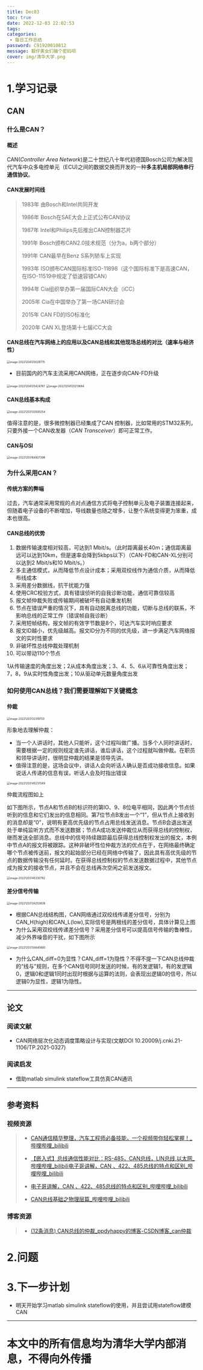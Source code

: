 ```yaml
---
title: Dec03
toc: true
date: 2022-12-03 22:02:53
tags: 
categories:
 - 每日工作总结
password: C91920010812
message: 靓仔美女们输个密码呗
cover: img/清华大学.png
---
```


# 1.学习记录

## CAN

### 什么是CAN？

#### 概述

CAN(*Controller Area Network*)是二十世纪八十年代初德国Bosch公司为解决现代汽车中众多电控单元（ECU)之间的数据交换而开发的一种**多主机局部网络串行通信协议**。

#### CAN发展时间线

> 1983年 由Bosch和Intel共同开发
>
> 1986年 Bosch在SAE大会上正式公布CAN协议
>
> 1987年 Intel和Philips先后推出CAN控制器芯片
>
> 1991年 Bosch颁布CAN2.0技术规范（分为a，b两个部分）
>
> 1991年 CAN最早在Benz S系列轿车上实现
>
> 1993年 ISO颁布CAN国际标准ISO-11898（这个国际标准下是高速CAN，在ISO-11519中规定了低速容错CAN）
>
> 1994年 Cia组织举办第一届国际CAN大会（iCC）
>
> 2005年 Cia在中国举办了第一场CAN研讨会
>
> 2015年 CAN FD的ISO标准化
>
> 2020年 CAN XL登场第十七届iCC大会

#### CAN总线在汽车网络上的应用以及CAN总线和其他现场总线的对比（速率与经济性）

<img src="Dec03/image-20221204125028775-0251914.png" alt="image-20221204125028775" style="zoom:50%;" />

+ 目前国内的汽车主流采用CAN网络，正在逐步向CAN-FD升级

<img src="Dec03/image-20221204125424787-0251914.png" alt="image-20221204125424787" style="zoom:50%;" />

<img src="Dec03/image-20221204125213684-0251914.png" alt="image-20221204125213684" style="zoom: 50%;" />

#### CAN总线基本构成

<img src="Dec03/image-20221203133930254-0251914.png" alt="image-20221203133930254" style="zoom:50%;" />

值得注意的是，很多微控制器已经集成了CAN 控制器，比如常用的STM32系列，只要外接一个CAN收发器（*CAN Transceiver*）即可正常工作。

#### CAN与OSI

<img src="Dec03/008vxvgGgy1h8qpxwxq7mj31k00q2gq5-0251914.jpg" alt="image-20221203164927398" style="zoom:50%;" />

### 为什么采用CAN？

#### 传统方案的弊端

过去，汽车通常采用常规的点对点通信方式将电子控制单元及电子装置连接起来，但随着电子设备的不断增加，导线数量也随之增多，让整个系统变得更为笨重，成本也很高。

#### CAN总线的优势

1. 数据传输速度相对较高，可达到1 Mbit/s。（此时距离最长40m；通信距离最远可以达到10km，但是速率会降到5kbps以下）（CAN-FD和CAN-XL分别可以达到2 Mbit/s和10 Mbit/s。）
2. 多主通信模式，从而降低节点设计成本；采用双绞线作为通信介质，从而降低布线成本
3. 采用差分数据线，抗干扰能力强
4. 使用CRC校验方式，具有错误侦听的自我诊断功能，通信可靠信较高
5. 报文帧仲裁失败或传输期间被破坏有自动重发机制
6. 节点在错误严重的情况下，具有自动脱离总线的功能，切断与总线的联系，不影响总线的正常工作（错误帧自我诊断）
7. 采用短帧结构，报文帧的有效字节数是8个，可达汽车实时响应要求
8. 报文ID越小，优先级越高。报文ID分为不同的优先级，进一步满足汽车网络报文的实时性要求
9. 非破坏性总线仲裁处理机制
10. 可以带动110个节点

1从传输速度的角度出发；2从成本角度出发；3、4、5、6从可靠性角度出发；7，8，9从实时性角度出发；10从驱动单元数量角度出发

### 如何使用CAN总线？我们需要理解如下关键概念

#### 仲裁

<img src="Dec03/image-20221203133319703-0251914.png" alt="image-20221203133319703" style="zoom:50%;" />



形象地去理解仲裁：

+ 当一个人讲话时，其他人只能听，这个过程叫做广播。当多个人同时讲话时，需要根据一定的规则规定谁先讲话，谁后讲话，这个过程就叫做仲裁。在职员和领导讲话时，很明显仲裁的结果是领导先讲。
+ 值得注意的是，这场会议中，讲话人会向听话人确认是否成功接收信息。如果说话人传递的信息有误，听话人会及时指出错误

<img src="Dec03/image-20221203145237049-0251914.png" alt="image-20221203145237049" style="zoom:50%;" />

仲裁流程图如上

如下图所示，节点A和节点B的标识符的第lO、9、8位电平相同，因此两个节点侦听到的信息和它们发出的信息相同。第7位节点B发出一个“1”，但从节点上接收到的消息却是“0”，说明有更高优先级的节点占用总线发送消息。节点B会退出发送处于单纯监听方式而不发送数据；节点A成功发送仲裁位从而获得总线的控制权，继而发送全部消息。总线中的信号持续跟踪最后获得总线控制权发出的报文，本例中节点A的报文将被跟踪。这种非破坏性位仲裁方法的优点在于，在网络最终确定哪个节点被传送前，报文的起始部分已经在网络中传输了，因此具有高优先级的节点的数据传输没有任何延时。在获得总线控制权的节点发送数据过程中，其他节点成为报文的接收节点，并且不会在总线再次空闲之前发送报文。

<img src="Dec03/image-20221203145330792-0251914.png" alt="image-20221203145330792" style="zoom:50%;" />

#### 差分信号传输

<img src="Dec03/image-20221203134253639-0251914.png" alt="image-20221203134253639" style="zoom:50%;" />

+ 根据CAN总线结构图，CAN网络通过双绞线传递差分信号，分别为CAN_H(high)和CAN_L(low),实际信号是两根线的差分信号，具体计算见上图
+ 为什么采用双绞线传递差分信号？采用差分信号可以提高信号传输的鲁棒性，减少外界噪音的干扰，如下图所示

<img src="Dec03/image-20221203134640693-0251914.png" alt="image-20221203134640693" style="zoom:50%;" />



+ 为什么CAN_diff=0为显性？CAN_diff=1为隐性？不得不提一下CAN总线仲裁的“线与”规则，在多个CAN信号同时发送的时候，有的发逻辑1，有的发逻辑0，逻辑0和逻辑1同时出现时根据与运算的法则，会表现出逻辑0的信号，所以逻辑0为显性，逻辑1为隐性。



----

## 论文

### 阅读文献

+ CAN网络层次化动态调度策略设计与实现(文献DOI 10.20009/j.cnki.21-1106/TP.2021-0327)

### 阅读启发

+ 借助matlab simulink stateflow工具仿真CAN通讯





---

## 参考资料

### 视频资源

>+ [CAN通信精华整理，汽车工程师必备技能，一个视频带你轻松掌握！_哔哩哔哩_bilibili](https://www.bilibili.com/video/BV1V14y1L7Tm/?spm_id_from=333.337.search-card.all.click&vd_source=2d5ec0a230549ed2b672ea4be8a2cc58)
>
>+ [【嵌入式】总线通信性能对比：RS-485，CAN总线，LIN总线,以太网_哔哩哔哩_bilibili](https://www.bilibili.com/video/BV1T4411N7HV/?spm_id_from=333.788.recommend_more_video.17&vd_source=2d5ec0a230549ed2b672ea4be8a2cc58)[电子哥讲解，CAN 、422、485总线的特点和区别_哔哩哔哩_bilibili](https://www.bilibili.com/video/BV1tE41137kq/?spm_id_from=333.788.recommend_more_video.9&vd_source=2d5ec0a230549ed2b672ea4be8a2cc58)
>+ [电子哥讲解，CAN 、422、485总线的特点和区别_哔哩哔哩_bilibili](https://www.bilibili.com/video/BV1tE41137kq/?spm_id_from=333.788.recommend_more_video.9&vd_source=2d5ec0a230549ed2b672ea4be8a2cc58)
>+ [CAN总线基础之物理层篇_哔哩哔哩_bilibili](https://www.bilibili.com/video/BV1gD4y1U7bJ?p=1&vd_source=2d5ec0a230549ed2b672ea4be8a2cc58)

### 博客资源

>+ [(12条消息) CAN总线的仲裁_ppdyhappy的博客-CSDN博客_can仲裁](https://blog.csdn.net/ppdyhappy/article/details/55047895)

# 2.问题

# 3.下一步计划

+ 明天开始学习matlab simulink stateflow的使用，并且尝试用stateflow建模CAN

---

# 本文中的所有信息均为清华大学内部消息，不得向外传播
